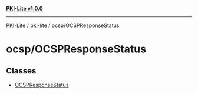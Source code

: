 [**PKI-Lite v1.0.0**](../../../README.md)

---

[PKI-Lite](../../../README.md) / [pki-lite](../../README.md) / ocsp/OCSPResponseStatus

# ocsp/OCSPResponseStatus

## Classes

- [OCSPResponseStatus](classes/OCSPResponseStatus.md)
